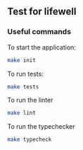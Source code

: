 ## Test for lifewell

### Useful commands

To start the application:

```bash
make init
```

To run tests:

```bash
make tests
```

To run the linter

```bash
make lint
```

To run the typechecker

```bash
make typecheck
```